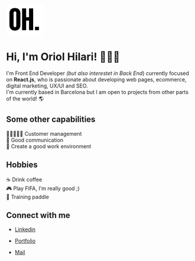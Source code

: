 ![oh-github](https://github.com/hilaring/hilaring/blob/main/img/oh.png?raw=true)



# Hi, I'm Oriol Hilari! 🙋🏼‍♂️

I'm Front End Developer *(but also interestet in Back End*) currently focused on **React.js**, who is passionate about  developing web pages, ecommerce, digital marketing, UX/UI and SEO. <br>I'm currently based in Barcelona but I am open to projects from other parts of the world! 🌎

## Some other capabilities

🧑🏻‍🤝‍🧑🏽 Customer management<br>💬 Good communication<br>🤗 Create a good work environment

## Hobbies

☕ Drink coffee <br>🎮 Play FIFA, I'm really good ;) <br>🎾 Training paddle

## Connect with me 

- <a target="_blank" href="https://www.linkedin.com/in/oriol-hilari/">Linkedin</a>

- <a target="_blank" href="https://ohilari.dev">Portfolio</a>

- <a href="mailto:hello@ohilari.dev">Mail</a>

